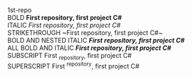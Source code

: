 <br /> 1st-repo
<br />BOLD                     **First repository, first project C#** 
<br />ITALIC                   _First repository, first project C#_
<br />STRIKETHROUGH            ~First repository, first project C#~
<br />BOLD AND NESTED ITALIC   **_First repository, first project C#_**
<br />ALL BOLD AND ITALIC      ***First repository, first project C#***
<br />SUBSCRIPT                First <sub>repository</sub>, first project C#
<br />SUPERSCRIPT              First <sup>repository</sup>, first project C#
